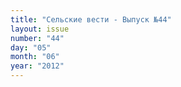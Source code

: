 ```yaml
---
title: "Сельские вести - Выпуск №44"
layout: issue
number: "44"
day: "05"
month: "06"
year: "2012"
---
```

